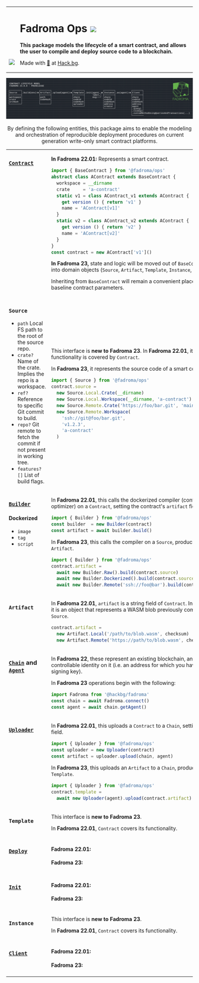 <div align="center">
<table><tr><td valign="middle" style="vertical-align:bottom">

[<img src="https://github.com/hackbg/fadroma/raw/22.01/doc/logo.svg" width="300">](https://fadroma.tech)

</td><td valign="center">

# Fadroma Ops ![](https://img.shields.io/badge/version-22.01-blueviolet)

**This package models the lifecycle of a smart contract,
and allows the user to compile and deploy source code to a blockchain.**

Made with [💚](mailto:hello@hack.bg) at [Hack.bg](https://hack.bg).

</td></tr></table>

![](./.pix/Figure_1.png)

By defining the following entities, this package aims to enable
the modeling and orchestration of reproducible deployment procedures
on current generation write-only smart contract platforms.

<table>
<tr><td width="50%" valign="top">

### [**`Contract`**](./Contract.ts)

</td><td width="50%">

**In Fadroma 22.01:** Represents a smart contract.
```typescript
import { BaseContract } from '@fadroma/ops'
abstract class AContract extends BaseContract {
  workspace = __dirname
  crate     = 'a-contract'
  static v1 = class AContract_v1 extends AContract {
    get version () { return 'v1' }
    name = 'AContract[v1]'
  }
  static v2 = class AContract_v2 extends AContract {
    get version () { return 'v2' }
    name = 'AContract[v2]'
  }
}
const contract = new AContract['v1']()
```
**In Fadroma 23,** state and logic will be moved
out of `BaseContract` and into domain objects
(`Source`, `Artifact`, `Template`, `Instance`, `Client`).

Inheriting from `BaseContract` will remain a convenient place
to define baseline contract parameters.

</td></tr>
<tr></tr>
<tr><td width="50%" valign="top">

### **`Source`**

* `path`
  Local FS path to the root of the source repo.
* `crate?`
  Name of the crate. Implies the repo is a workspace.
* `ref?`
  Reference to specific Git commit to build.
* `repo?`
  Git remote to fetch the commit if not present in working tree.
* `features?[]`
  List of build flags.

</td><td width="50%">

This interface is **new to Fadroma 23**. In **Fadroma 22.01**, its
functionality is covered by `Contract`.

In **Fadroma 23**, it represents the source code of a smart contract:
```typescript
import { Source } from '@fadroma/ops'
contract.source =
  new Source.Local.Crate(__dirname)                      ||
  new Source.Local.Workspace(__dirname, 'a-contract')    ||
  new Source.Remote.Crate('https://foo/bar.git', 'main') ||
  new Source.Remote.Workspace(
    'ssh://git@foo/bar.git',
    'v1.2.3',
    'a-contract'
  )
```

</td></tr>
<tr></tr>
<tr><td width="50%" valign="top">

### [**`Builder`**](./Build.ts)

#### Dockerized

* `image`
* `tag`
* `script`

</td><td width="50%">

In **Fadroma 22.01**, this calls the dockerized compiler (contract optimizer) on a `Contract`,
setting the contract's `artifact` field.
```typescript
import { Builder } from '@fadroma/ops'
const builder  = new Builder(contract)
const artifact = await builder.build()
```
In **Fadroma 23**, this calls the compiler on a `Source`, producing an `Artifact`.
```typescript
import { Builder } from '@fadroma/ops'
contract.artifact =
  await new Builder.Raw().build(contract.source)        ||
  await new Builder.Dockerized().build(contract.source) ||
  await new Builder.Remote('ssh://foo@bar').build(contract.source)
```

</td></tr>
<tr></tr>
<tr><td width="50%" valign="top">

### **`Artifact`**

</td><td width="50%">

In **Fadroma 22.01**, `artifact` is a string field of `Contract`.
In **Fadroma 23**, it is an object that represents a WASM blob
previously compiled from a `Source`.
```typescript
contract.artifact =
  new Artifact.Local('/path/to/blob.wasm', checksum) ||
  new Artifact.Remote('https://path/to/blob.wasm', checksum)
```

</td></tr>
<tr></tr>
<tr><td width="50%" valign="top">

### [**`Chain`**](./Chain.ts) and [**`Agent`**](./Agent.ts)

</td><td width="50%">

In **Fadroma 22**, these represent an existing blockchain,
and a controllable identity on it (i.e. an address for which
you have the signing key).

In **Fadroma 23** operations begin with the following:
```typescript
import Fadroma from '@hackbg/fadroma'
const chain = await Fadroma.connect()
const agent = await chain.getAgent()
```

</td></tr>
<tr></tr>
<tr><td width="50%" valign="top">

### [**`Uploader`**](./Upload.ts)

</td><td width="50%">

In **Fadroma 22.01**, this uploads a `Contract` to a `Chain`, setting its `codeId` field.
```typescript
import { Uploader } from '@fadroma/ops'
const uploader = new Uploader(contract)
const artifact = uploader.upload(chain, agent)
```
In **Fadroma 23**, this uploads an `Artifact` to a `Chain`, producing a `Template`.
```typescript
import { Uploader } from '@fadroma/ops'
contract.template =
  await new Uploader(agent).upload(contract.artifact)
```

</td></tr>
<tr></tr>
<tr><td width="50%" valign="top">

### **`Template`**

</td><td width="50%">

This interface is **new to Fadroma 23**.

In **Fadroma 22.01**, `Contract` covers its functionality.

</td></tr>
<tr></tr>
<tr><td width="50%" valign="top">

### [**`Deploy`**](./Deploy.ts)

</td><td width="50%">

#### Fadroma 22.01:
#### Fadroma 23:

</td></tr>
<tr></tr>
<tr><td width="50%" valign="top">

### [**`Init`**](./Init.ts)

</td><td width="50%">

#### Fadroma 22.01:
#### Fadroma 23:

</td></tr>
<tr></tr>
<tr><td width="50%" valign="top">

### **`Instance`**

</td><td width="50%">

This interface is **new to Fadroma 23**.

In **Fadroma 22.01**, `Contract` covers its functionality.

</td></tr>
<tr></tr>
<tr><td width="50%" valign="top">

### [**`Client`**](./Client.ts)

</td><td width="50%">

#### Fadroma 22.01:
#### Fadroma 23:

</td></tr>

</table>

</div>
